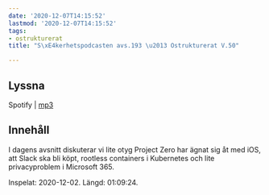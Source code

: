 ```yaml
---
date: '2020-12-07T14:15:52'
lastmod: '2020-12-07T14:15:52'
tags:
- ostrukturerat
title: "S\xE4kerhetspodcasten avs.193 \u2013 Ostrukturerat V.50"

---
```

## Lyssna

Spotify \| [mp3](https://traffic.libsyn.com/secure/sakerhetspodcasten/2020-12-02_Sakerhetspodcasten_ostrukt.mp3)

## Innehåll

I dagens avsnitt diskuterar vi lite otyg Project Zero har ägnat sig åt med iOS, att
Slack ska bli köpt, rootless containers i Kubernetes och lite privacyproblem i Microsoft 365.

Inspelat: 2020-12-02. Längd: 01:09:24.

